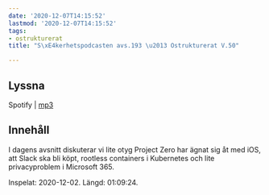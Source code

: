 ```yaml
---
date: '2020-12-07T14:15:52'
lastmod: '2020-12-07T14:15:52'
tags:
- ostrukturerat
title: "S\xE4kerhetspodcasten avs.193 \u2013 Ostrukturerat V.50"

---
```

## Lyssna

Spotify \| [mp3](https://traffic.libsyn.com/secure/sakerhetspodcasten/2020-12-02_Sakerhetspodcasten_ostrukt.mp3)

## Innehåll

I dagens avsnitt diskuterar vi lite otyg Project Zero har ägnat sig åt med iOS, att
Slack ska bli köpt, rootless containers i Kubernetes och lite privacyproblem i Microsoft 365.

Inspelat: 2020-12-02. Längd: 01:09:24.

